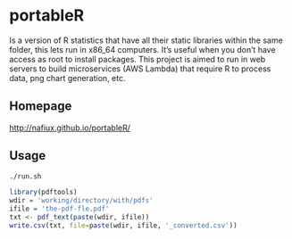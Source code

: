 # portableR

Is a version of R statistics that have all their static libraries within the same folder, this lets run in x86_64 computers. It’s useful when you don’t have access as root to install packages. This project is aimed to run in web servers to build microservices (AWS Lambda) that require R to process data, png chart generation, etc.

## Homepage

http://nafiux.github.io/portableR/

## Usage

```bash
./run.sh
```

```R
library(pdftools)
wdir = 'working/directory/with/pdfs'
ifile = 'the-pdf-fle.pdf'
txt <- pdf_text(paste(wdir, ifile))
write.csv(txt, file=paste(wdir, ifile, '_converted.csv'))
```
